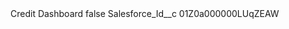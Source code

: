 <?xml version="1.0" encoding="UTF-8"?>
<CustomMetadata xmlns="http://soap.sforce.com/2006/04/metadata" xmlns:xsi="http://www.w3.org/2001/XMLSchema-instance" xmlns:xsd="http://www.w3.org/2001/XMLSchema">
    <label>Credit Dashboard</label>
    <protected>false</protected>
    <values>
        <field>Salesforce_Id__c</field>
        <value xsi:type="xsd:string">01Z0a000000LUqZEAW</value>
    </values>
</CustomMetadata>

